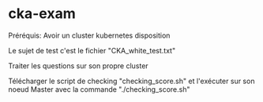 # cka-exam
Préréquis: Avoir un cluster kubernetes  disposition

Le sujet de test c'est le fichier "CKA_white_test.txt" 

Traiter les questions sur son propre cluster

Télécharger le script de checking "checking_score.sh" et l'exécuter sur son noeud Master avec la commande "./checking_score.sh"
